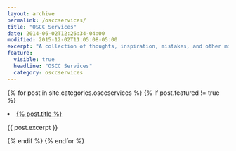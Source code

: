 ```yaml
---
layout: archive
permalink: /osccservices/
title: "OSCC Services"
date: 2014-06-02T12:26:34-04:00
modified: 2015-12-02T11:05:08-05:00
excerpt: "A collection of thoughts, inspiration, mistakes, and other minutia I’ve written."
feature:
  visible: true
  headline: "OSCC Services"
  category: osccservices
---
```


{% for post in site.categories.osccservices %}
  {% if post.featured != true %}
  <li>
    <a href="{% post.permalink %}">{% post.title %}</a>
    <p>{{ post.excerpt }}</p>
  </li>
  {% endif %}
{% endfor %}